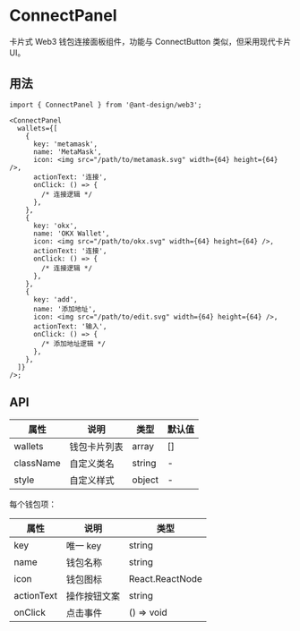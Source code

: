 # ConnectPanel

卡片式 Web3 钱包连接面板组件，功能与 ConnectButton 类似，但采用现代卡片 UI。

## 用法

```tsx
import { ConnectPanel } from '@ant-design/web3';

<ConnectPanel
  wallets={[
    {
      key: 'metamask',
      name: 'MetaMask',
      icon: <img src="/path/to/metamask.svg" width={64} height={64} />,
      actionText: '连接',
      onClick: () => {
        /* 连接逻辑 */
      },
    },
    {
      key: 'okx',
      name: 'OKX Wallet',
      icon: <img src="/path/to/okx.svg" width={64} height={64} />,
      actionText: '连接',
      onClick: () => {
        /* 连接逻辑 */
      },
    },
    {
      key: 'add',
      name: '添加地址',
      icon: <img src="/path/to/edit.svg" width={64} height={64} />,
      actionText: '输入',
      onClick: () => {
        /* 添加地址逻辑 */
      },
    },
  ]}
/>;
```

## API

| 属性      | 说明         | 类型   | 默认值 |
| --------- | ------------ | ------ | ------ |
| wallets   | 钱包卡片列表 | array  | []     |
| className | 自定义类名   | string | -      |
| style     | 自定义样式   | object | -      |

每个钱包项：

| 属性       | 说明         | 类型            |
| ---------- | ------------ | --------------- |
| key        | 唯一 key     | string          |
| name       | 钱包名称     | string          |
| icon       | 钱包图标     | React.ReactNode |
| actionText | 操作按钮文案 | string          |
| onClick    | 点击事件     | () => void      |
